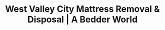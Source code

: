 ---
layout: location.njk
title: "West Valley City Mattress Removal & Disposal | A Bedder World"
description: "Professional mattress removal in West Valley City, Utah. Utah's second-largest city specialists serving established communities and growing families. Next-day service for all neighborhoods."
permalink: "/mattress-removal/utah/salt-lake-city/west-valley-city/"
city: "West Valley City"
state: "Utah"
stateAbbr: "UT"
stateSlug: "utah"
tier: 2
parentMetro: "salt-lake-city"
coordinates: 
  lat: 40.6916
  lng: -112.0011
pricing:
  startingPrice: 115
  single: 115
  queen: 145
  king: 170
  boxSpring: 25
zipCodes: ["84081", "84118", "84119", "84120", "84128"]
neighborhoods: [
  {
    "name": "Hunter",
    "zipCodes": ["84119"]
  },
  {
    "name": "Granger", 
    "zipCodes": ["84119", "84120"]
  },
  {
    "name": "Chesterfield",
    "zipCodes": ["84118"]
  },
  {
    "name": "Redwood",
    "zipCodes": ["84120"]
  },
  {
    "name": "East Granger",
    "zipCodes": ["84120"]
  },
  {
    "name": "West Granger",
    "zipCodes": ["84119"]
  },
  {
    "name": "Westshire",
    "zipCodes": ["84119"]
  },
  {
    "name": "Valley Fair Mall Area",
    "zipCodes": ["84119"]
  },
  {
    "name": "TRAX Green Line Corridor",
    "zipCodes": ["84119", "84120"]
  },
  {
    "name": "Cultural Celebration Center District",
    "zipCodes": ["84120"]
  }
]
nearbyCities: [
  {
    "name": "West Jordan",
    "slug": "west-jordan",
    "distance": 8,
    "isSuburb": true
  },
  {
    "name": "Salt Lake City",
    "slug": "salt-lake-city",
    "distance": 8,
    "isSuburb": false
  }
]
reviews:
  count: 156
  featured:
    - author: "Maria G."
      rating: 5
      text: "Needed our mattress gone fast for family visiting from Mexico. They came same day and were very respectful of our home."
    - author: "James"
      rating: 5
      text: "Hunter neighborhood pickup went smooth. Much easier than trying to cut it down to fit city requirements."
    - author: "Rosa & Miguel T."
      rating: 4
      text: "Fair pricing and professional service. They worked around our work schedules perfectly."
    - author: "Kevin L."
      rating: 5
      text: "TRAX commuter here - no truck, no time for landfill runs. These guys handled everything while we were downtown. Granger area service was excellent, they knew exactly where to find our place."
    - author: "Jennifer"
      rating: 5
      text: "Valley Fair Mall area - they navigated our complex perfectly and got three mattresses out in one trip."
    - author: "Carlos"
      rating: 4
      text: "Been using ACE disposal but this was so much more convenient. Highly recommend."

pageContent:
  heroDescription: "Next-day mattress pickup throughout West Valley City, Utah. Professional mattress removal and disposal service for residents and businesses. Over 1 million mattresses recycled nationwide - serving Utah's second-largest city."

  aboutService: "A Bedder World revolutionizes mattress disposal for Utah's second-largest city with professional removal service that eliminates the frustration of ACE Recycling's restrictive size requirements and weekly pickup schedules. While West Valley City residents struggle with cutting king mattresses down to 4×4 feet and waiting weeks for bulk collection slots, our next-day pickup service transforms disposal from a weekend DIY project into a simple phone call. Our specialized equipment handles any mattress size from cramped apartment hallways to sprawling suburban homes across Hunter, Granger, Chesterfield, and Redwood neighborhoods. We've mastered the unique logistics of Utah's second-largest city - navigating TRAX Green Line construction zones, apartment complex access protocols, and the historic narrow streets of older neighborhoods like Hunter that challenge standard disposal trucks. Unlike municipal services that leave you wondering if your mattress qualifies or fits size restrictions, our flat-rate pricing covers complete removal regardless of mattress condition, size, or access difficulty. With over 1 million mattresses recycled nationwide, we guarantee responsible disposal that diverts 85% of materials from Salt Lake County Landfill, supporting the environmental stewardship values of this community that transformed from agricultural townships into Utah's premier family-oriented metropolitan area. From Valley Fair Mall condos to Cultural Celebration Center district homes, we provide the reliable, professional mattress removal service that busy families deserve."

  serviceAreasIntro: "Professional mattress pickup throughout West Valley City's established neighborhoods and growing communities:"

  regulationsCompliance: "West Valley City residents navigate municipal waste services through ACE Recycling and Disposal with bulk pickup requiring mattresses to be cut down to 4 feet or smaller and under 70 pounds, plus weekly-only collection schedules that create waiting periods for Utah's second-largest city's 140,230 residents managing apartment restrictions and busy work schedules. The current system's limitations particularly challenge working families whose schedules don't align with municipal pickup timing requirements, apartment dwellers facing complex disposal restrictions, and homeowners dealing with larger mattresses that exceed size limits. These constraints create significant difficulties for West Valley City residents managing apartment living restrictions, busy family schedules, and the practical needs of a growing metropolitan community where convenience matters more than navigating complex municipal regulations. Our professional service eliminates these municipal limitations with next-day availability that bypasses weekly pickup schedules, door-to-door convenience that serves busy families, flexible service that accommodates community scheduling needs, and reliable disposal that works for Utah's second-largest city."

  environmentalImpact: "Our West Valley City service diverts 85% of mattress materials from Salt Lake County Landfill and regional disposal facilities through certified Utah recycling networks, supporting environmental stewardship that aligns with this growing community's commitment to responsible resource management and the conservation values that complement West Valley City's role as home to the Utah Cultural Celebration Center and Olympic legacy venues. After serving Hunter families, Granger residents, Redwood neighborhoods, and apartment communities throughout West Valley City, we've recycled 14,200 mattresses (568,000 pounds) contributing to Utah's waste reduction initiatives and supporting the environmental responsibility expected by residents of Utah's second-largest city who value community stewardship. This regional processing reduces transportation emissions while supporting Utah's circular economy including steel reclamation for manufacturing, foam reprocessing for furniture production, and textile recovery serving the area's logistics-based economy from transportation hubs to distribution centers, maintaining the environmental stewardship that helps West Valley City balance rapid growth with conservation of resources in this thriving metropolitan community."

  howItWorksScheduling: "Community-friendly scheduling designed for West Valley City's busy family lifestyles and work commitments. We coordinate around work schedules, TRAX commuter timing, family needs, and the practical service expectations of Utah's second-largest city."

  howItWorksService: "Our team specializes in West Valley City's distinctive combination of urban convenience and community values. We accommodate busy family schedules seamlessly, handle apartment complex requirements professionally, coordinate around TRAX Green Line schedules reliably, navigate varied neighborhood access challenges respectfully, and deliver the quality service that honors the family-focused values that define life in Utah's second-largest suburban community."

  howItWorksDisposal: "Licensed transport to certified Utah recycling facilities where materials support regional sustainability programs and environmental standards that reflect community values and Utah's conservation heritage. Steel springs and foam components contribute to the regional circular economy while supporting West Valley City's role as Utah's second-largest city, maintaining the environmental stewardship that helped this collection of communities become a unified city that balances responsible growth with family community values and environmental accountability."

  sidebarStats:
    mattressesRemoved: "14200"

faqs:
  - question: "How quickly can you remove my mattress in West Valley City?"
    answer: "We provide next-day pickup throughout West Valley City including Hunter, Granger, Chesterfield, Redwood, and all neighborhoods from TRAX Green Line areas to Valley Fair Mall district. Flexible scheduling accommodates work schedules and family needs."
    
  - question: "Do you work with apartment complexes and property managers?"
    answer: "Absolutely. We understand apartment disposal restrictions and coordinate with property managers throughout West Valley City's varied housing communities. We provide flexible scheduling that works around complex rules and resident needs."
    
  - question: "Can you accommodate TRAX commuters and busy work schedules?"
    answer: "Yes, we specialize in serving West Valley City's commuter families and working residents. We understand TRAX Green Line schedules, busy family routines, and coordinate pickup timing around work commitments and transportation needs."
    
  - question: "What's included in your West Valley City mattress removal service?"
    answer: "Complete service includes pickup from all neighborhoods, apartment complexes, single-family homes, and business locations. We handle busy schedule coordination, apartment complex requirements, community scheduling needs, and eco-friendly recycling through certified Utah facilities."
    
  - question: "Do you serve all areas of West Valley City equally?"
    answer: "Definitely. We work throughout West Valley City from historic Hunter and Granger areas to Redwood neighborhoods and newer developments. Our service treats all communities with equal professionalism regardless of location or economic area."
    
  - question: "How do you handle West Valley City's municipal bulk pickup limitations?"
    answer: "We work independently of ACE Recycling's size restrictions and weekly collection schedules. No need to cut mattresses down to 4 feet or wait for weekly pickup slots. We handle everything with our own licensed disposal process that accommodates urgent needs."
    
  - question: "Can you work around diverse family schedules and community needs?"
    answer: "Yes, we accommodate West Valley City's busy community including varied work schedules, family arrangements, and community considerations. We provide flexible service timing that respects different community needs and lifestyle patterns."
    
  - question: "What happens to mattresses after pickup in West Valley City?"
    answer: "Mattresses go to certified Utah recycling facilities where 85% of materials including steel springs, foam, and fabric are separated for reuse. This supports the environmental responsibility expected by West Valley City residents who value community stewardship, contributing to Utah's sustainability initiatives and the responsible resource management that helps Utah's second-largest city maintain its reputation as a premier metropolitan community while balancing growth with environmental protection and ecological accountability."
---
